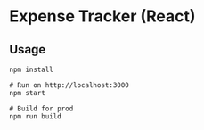 # Expense Tracker (React)

## Usage
```
npm install

# Run on http://localhost:3000
npm start

# Build for prod
npm run build
```